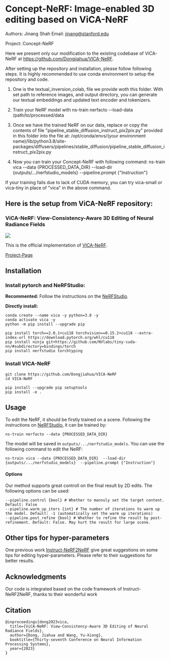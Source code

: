 # Concept-NeRF: Image-enabled 3D editing based on ViCA-NeRF

Authors: Jinang Shah
Email: jinang@stanford.edu

Project: Concept-NeRF

Here we present only our modification to the existing codebase of ViCA-NeRF at https://github.com/Dongjiahua/VICA-NeRF.

After setting up the repository and installation, please follow following steps. It is highly recommended to use conda environment to setup the repository and code.

1. One is the textual_inversion_colab, file we provide woth this folder. With set path to reference images, and output directory, you can generate our textual embeddings and updated text encoder and tokenizers.

2. Train your NeRF model with ns-train nerfacto --load-data /path/to/processed/data

3. Once we have the trained NeRF on our data, replace or copy the contents of file "pipeline_stable_diffusion_instruct_pix2pix.py" provided in this folder into the file at: /opt/conda/envs/(your environment name)/lib/python3.8/site-packages/diffusers/pipelines/stable_diffusion/pipeline_stable_diffusion_instruct_pix2pix.py

4. Now you can train your Concept-NeRF with following command: ns-train vica --data {PROCESSED_DATA_DIR}  --load-dir {outputs/.../nerfstudio_models}  --pipeline.prompt {"Instruction"}

If your training fails due to lack of CUDA memory, you can try vica-small or vica-tiny in place of "vica" in the above command.


## Here is the setup from ViCA-NeRF repository:


### ViCA-NeRF: View-Consistency-Aware 3D Editing of Neural Radiance Fields
<img src="./assets/teaser.png">

This is the official implementation of [VICA-NeRF](https://openreview.net/pdf?id=Pk49a9snPe).

[Project-Page](https://dongjiahua.github.io/VICA-NeRF/)
## Installation
### Install pytorch and NeRFStudio:
**Recommented:** Follow the instructions on the [NeRFStudio](https://docs.nerf.studio/en/latest/quickstart/installation.html#dependencies).

**Directly install:**
```
conda create --name vica -y python=3.8 -y
conda activate vica -y
python -m pip install --upgrade pip

pip install torch==2.0.1+cu118 torchvision==0.15.2+cu118 --extra-index-url https://download.pytorch.org/whl/cu118 
pip install ninja git+https://github.com/NVlabs/tiny-cuda-nn/#subdirectory=bindings/torch
pip install nerfstudio torchtyping
```

### Install VICA-NeRF
```
git clone https://github.com/Dongjiahua/VICA-NeRF
cd VICA-NeRF

pip install --upgrade pip setuptools
pip install -e .
```

## Usage
To edit the NeRF, it should be firstly trained on a scene. Following the instructions on [NeRFStudio](https://docs.nerf.studio/en/latest/quickstart/installation.html#dependencies), it can be trained by:
```
ns-train nerfacto --data {PROCESSED_DATA_DIR}
```
The model will be saved in `outputs/.../nerfstudio_models`. You can use the following command to edit the NeRF:
```
ns-train vica --data {PROCESSED_DATA_DIR}  --load-dir {outputs/.../nerfstudio_models}  --pipeline.prompt {"Instruction"}
```

#### Options
Our method supports great controll on the final result by 2D edits. The following options can be used:
```
--pipeline.control {bool} # Whether to mannuly set the target content. Default: False
--pipeline.warm_up_iters {int} # The number of iterations to warm up the model. Default: -1 (automatically set the warm up iterations)
--pipeline.post_refine {bool} # Whether to refine the result by post-refinement. Default: False. May hurt the result for large scene.
```

## Other tips for hyper-parameters
One previous work [Instruct-NeRF2NeRF](https://github.com/ayaanzhaque/instruct-nerf2nerf?tab=readme-ov-file#training-notes) give great suggestions on some tips for editing hyper-parameters. Please refer to their suggestions for better results.

## Acknowledgments
Our code is integrated based on the code framework of Instruct-NeRF2NeRF, thanks to their wonderful work

## Citation
```
@inproceedings{dong2023vica,
  title={ViCA-NeRF: View-Consistency-Aware 3D Editing of Neural Radiance Fields},
  author={Dong, Jiahua and Wang, Yu-Xiong},
  booktitle={Thirty-seventh Conference on Neural Information Processing Systems},
  year={2023}
}
```
